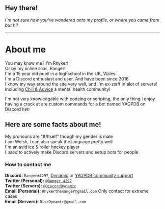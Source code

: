 ## Hey there!

*I'm not sure how you've wondered onto my profile, or where you came from but hi!*

 ---

# About me

You may know me? I'm Rhyker!  
Or by my online alias, Ranger!  
I'm a 15 year old pupil in a highschool in the UK, Wales.  
I'm a Discord enthusiast and user. And have been since 2016  
I know my way around the site very well, and I'm ex-staff in alot of servers!  
Including [Chill & Advice](https://discord.gg/advice) a mental health community!  

I'm not very knowledgable with codeing or scripting, the only thing I enjoy having a crack at are custom commands for a bot named YAGPDB on Discord *heh*  

## Here are some facts about me! 

My pronouns are "It/Itself" though my gender is male  
I am Welsh, I can also speak the language pretty well  
I'm an avid ice & roller hockey player  
I *used* to actively make Discord servers and setup bots for people  

### How to contact me

**Discord:** `Ranger#4297`, [Dynamic](https://discord.gg/ekMQH384KC) or [YAGPDB community support](https://discord.com/invite/4udtcA5)  
**Twitter (Personal):** [`@Ranger_4297`](https://twitter.com/Ranger_4297)  
**Twitter (Servers):** [`@DiscordDynamic`](https://twitter.com/DiscordDynamic)  
**Email (Personal):** `RhykertheRanger@gmail.com` Only contact for extreme cases  
**Email (Servers):** `DiscDynamic@gmail.com`  
